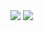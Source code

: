 <img src="https://capsule-render.vercel.app/api?type=wave&color=0:EEFF00,100:a82da8&height=300&section=header&text=Project&Team_One_fontSize=90" />
<img src="https://img.shields.io/badge/Java-blue?style=flat&logo=Java&logoColor=white"/>
